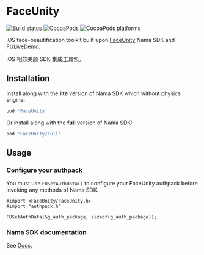 # FaceUnity

[![Build status](https://github.com/ElfSundae/FaceUnity/workflows/Build/badge.svg)](https://github.com/ElfSundae/FaceUnity/actions?query=workflow%3ABuild)
![CocoaPods](https://img.shields.io/cocoapods/v/FaceUnity)
![CocoaPods platforms](https://img.shields.io/cocoapods/p/FaceUnity)

iOS face-beautification toolkit built upon [FaceUnity](https://www.faceunity.com) Nama SDK and [FULiveDemo](https://github.com/Faceunity/FULiveDemo).

iOS 相芯美颜 SDK 集成工具包。

## Installation

Install along with the **lite** version of Nama SDK which without physics engine:

```ruby
pod 'FaceUnity'
```

Or install along with the **full** version of Nama SDK:

```ruby
pod 'FaceUnity/Full'
```

## Usage

### Configure your authpack

You must use `FUSetAuthData()` to configure your FaceUnity authpack before invoking any methods of Nama SDK.

```objc
#import <FaceUnity/FaceUnity.h>
#import "authpack.h"

FUSetAuthData(&g_auth_package, sizeof(g_auth_package));
```

### Nama SDK documentation

See [Docs](Docs/).
